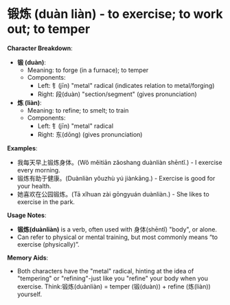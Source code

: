 # **锻炼 (duàn liàn) - to exercise; to work out; to temper**

**Character Breakdown**:  
- **锻 (duàn)**:
  - Meaning: to forge (in a furnace); to temper
  - Components:
    - Left: 钅(jīn) "metal" radical (indicates relation to metal/forging)
    - Right: 段(duàn) "section/segment" (gives pronunciation)  
- **炼 (liàn)**:
  - Meaning: to refine; to smelt; to train
  - Components:
    - Left: 钅(jīn) "metal" radical
    - Right: 东(dōng) (gives pronunciation)

**Examples**:  
- 我每天早上锻炼身体。(Wǒ měitiān zǎoshang duànliàn shēntǐ.) - I exercise every morning.  
- 锻炼有助于健康。(Duànliàn yǒuzhù yú jiànkāng.) - Exercise is good for your health.  
- 她喜欢在公园锻炼。(Tā xǐhuan zài gōngyuán duànliàn.) - She likes to exercise in the park.

**Usage Notes**:  
- **锻炼(duànliàn)** is a verb, often used with 身体(shēntǐ) "body", or alone.  
- Can refer to physical or mental training, but most commonly means “to exercise (physically)”.

**Memory Aids**:  
- Both characters have the "metal" radical, hinting at the idea of "tempering" or "refining"-just like you "refine" your body when you exercise. Think:锻炼(duànliàn) = temper (锻(duàn)) + refine (炼(liàn)) yourself.